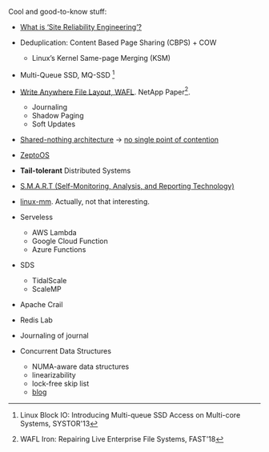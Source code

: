Cool and good-to-know stuff:

- [What is ‘Site Reliability Engineering’?](http://landing.google.com/sre/interview/ben-treynor.html)

- Deduplication: Content Based Page Sharing (CBPS) + COW
    - Linux’s Kernel Same-page Merging (KSM)

- Multi-Queue SSD, MQ-SSD [^2]

- [Write Anywhere File Layout, WAFL](https://en.wikipedia.org/wiki/Write_Anywhere_File_Layout). NetApp Paper[^1].
    - Journaling
    - Shadow Paging
    - Soft Updates

- [Shared-nothing architecture](https://en.wikipedia.org/wiki/Shared-nothing_architecture) -> [no single point of contention](https://en.wikipedia.org/wiki/Reliability_engineering)

- [ZeptoOS](http://www.mcs.anl.gov/research/projects/zeptoos/)

- __Tail-tolerant__ Distributed Systems

- [S.M.A.R.T (Self-Monitoring, Analysis, and Reporting Technology)](https://en.wikipedia.org/wiki/S.M.A.R.T.)

- [linux-mm](https://linux-mm.org/LinuxMM). Actually, not that interesting.

- Serveless
    - AWS Lambda
    - Google Cloud Function
    - Azure Functions

- SDS
     - TidalScale
     - ScaleMP

- Apache Crail
- Redis Lab

- Journaling of journal

- Concurrent Data Structures
    - NUMA-aware data structures
    - linearizability
    - lock-free skip list
    - [blog](https://www.addthis.com/blog/2013/04/25/the-secret-life-of-concurrent-data-structures/)

[^1]: WAFL Iron: Repairing Live Enterprise File Systems, FAST'18
[^2]: Linux Block IO: Introducing Multi-queue SSD Access on
Multi-core Systems, SYSTOR'13
